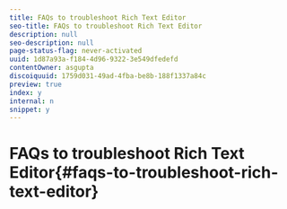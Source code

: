 ```yaml
---
title: FAQs to troubleshoot Rich Text Editor
seo-title: FAQs to troubleshoot Rich Text Editor
description: null
seo-description: null
page-status-flag: never-activated
uuid: 1d87a93a-f184-4d96-9322-3e549dfedefd
contentOwner: asgupta
discoiquuid: 1759d031-49ad-4fba-be8b-188f1337a84c
preview: true
index: y
internal: n
snippet: y
---
```


# FAQs to troubleshoot Rich Text Editor{#faqs-to-troubleshoot-rich-text-editor}

